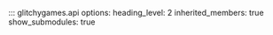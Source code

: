 ::: glitchygames.api
    options:
      heading_level: 2
      inherited_members: true
      show_submodules: true
